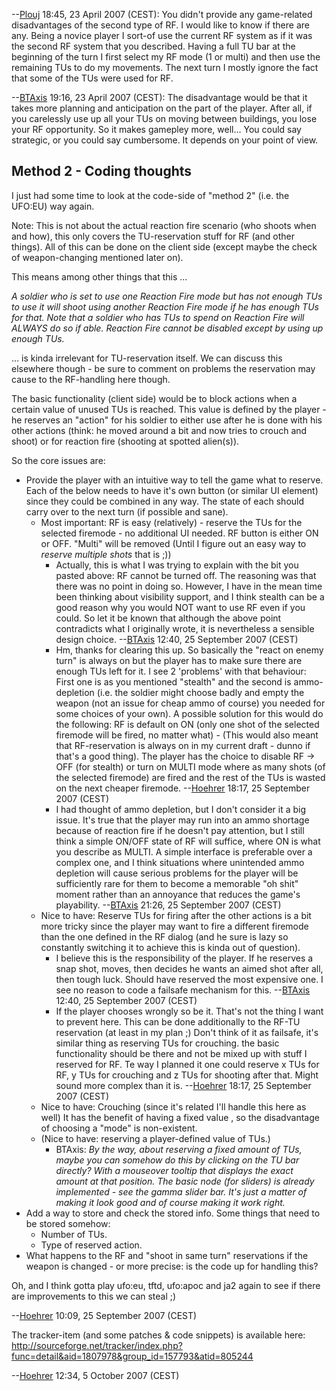 --[Plouj](User:Plouj "wikilink") 18:45, 23 April 2007 (CEST): You didn't
provide any game-related disadvantages of the second type of RF. I would
like to know if there are any. Being a novice player I sort-of use the
current RF system as if it was the second RF system that you described.
Having a full TU bar at the beginning of the turn I first select my RF
mode (1 or multi) and then use the remaining TUs to do my movements. The
next turn I mostly ignore the fact that some of the TUs were used for
RF.

--[BTAxis](User:BTAxis "wikilink") 19:16, 23 April 2007 (CEST): The
disadvantage would be that it takes more planning and anticipation on
the part of the player. After all, if you carelessly use up all your TUs
on moving between buildings, you lose your RF opportunity. So it makes
gamepley more, well... You could say strategic, or you could say
cumbersome. It depends on your point of view.

## Method 2 - Coding thoughts

I just had some time to look at the code-side of "method 2" (i.e. the
UFO:EU) way again.

Note: This is not about the actual reaction fire scenario (who shoots
when and how), this only covers the TU-reservation stuff for RF (and
other things). All of this can be done on the client side (except maybe
the check of weapon-changing mentioned later on).

This means among other things that this ...


*A soldier who is set to use one Reaction Fire mode but has not enough
TUs to use it will shoot using another Reaction Fire mode if he has
enough TUs for that.
Note that a soldier who has TUs to spend on Reaction Fire will ALWAYS do
so if able. Reaction Fire cannot be disabled except by using up enough
TUs.*

... is kinda irrelevant for TU-reservation itself. We can discuss this
elsewhere though - be sure to comment on problems the reservation may
cause to the RF-handling here though.

The basic functionality (client side) would be to block actions when a
certain value of unused TUs is reached. This value is defined by the
player - he reserves an "action" for his soldier to either use after he
is done with his other actions (think: he moved around a bit and now
tries to crouch and shoot) or for reaction fire (shooting at spotted
alien(s)).

So the core issues are:

- Provide the player with an intuitive way to tell the game what to
  reserve. Each of the below needs to have it's own button (or similar
  UI element) since they could be combined in any way. The state of each
  should carry over to the next turn (if possible and sane).
  - Most important: RF is easy (relatively) - reserve the TUs for the
    selected firemode - no additional UI needed. RF button is either ON
    or OFF. "Multi" will be removed (Until I figure out an easy way to
    *reserve multiple shots* that is ;))
    - Actually, this is what I was trying to explain with the bit you
      pasted above: RF cannot be turned off. The reasoning was that
      there was no point in doing so. However, I have in the mean time
      been thinking about visibility support, and I think stealth can be
      a good reason why you would NOT want to use RF even if you could.
      So let it be known that although the above point contradicts what
      I originally wrote, it is nevertheless a sensible design choice.
      --[BTAxis](User:BTAxis "wikilink") 12:40, 25 September 2007 (CEST)
    - Hm, thanks for clearing this up. So basically the "react on enemy
      turn" is always on but the player has to make sure there are
      enough TUs left for it.
      I see 2 'problems' with that behaviour: First one is as you
      mentioned "stealth" and the second is ammo-depletion (i.e. the
      soldier might choose badly and empty the weapon (not an issue for
      cheap ammo of course) you needed for some choices of your own).
      A possible solution for this would do the following: RF is default
      on ON (only one shot of the selected firemode will be fired, no
      matter what) - (This would also meant that RF-reservation is
      always on in my current draft - dunno if that's a good thing). The
      player has the choice to disable RF -\> OFF (for stealth) or turn
      on MULTI mode where as many shots (of the selected firemode) are
      fired and the rest of the TUs is wasted on the next cheaper
      firemode. --[Hoehrer](User:Hoehrer "wikilink") 18:17, 25 September
      2007 (CEST)
    - I had thought of ammo depletion, but I don't consider it a big
      issue. It's true that the player may run into an ammo shortage
      because of reaction fire if he doesn't pay attention, but I still
      think a simple ON/OFF state of RF will suffice, where ON is what
      you describe as MULTI. A simple interface is preferable over a
      complex one, and I think situations where unintended ammo
      depletion will cause serious problems for the player will be
      sufficiently rare for them to become a memorable "oh shit" moment
      rather than an annoyance that reduces the game's playability.
      --[BTAxis](User:BTAxis "wikilink") 21:26, 25 September 2007 (CEST)
  - Nice to have: Reserve TUs for firing after the other actions is a
    bit more tricky since the player may want to fire a different
    firemode than the one defined in the RF dialog (and he sure is lazy
    so constantly switching it to achieve this is kinda out of
    question).
    - I believe this is the responsibility of the player. If he reserves
      a snap shot, moves, then decides he wants an aimed shot after all,
      then tough luck. Should have reserved the most expensive one. I
      see no reason to code a failsafe mechanism for this.
      --[BTAxis](User:BTAxis "wikilink") 12:40, 25 September 2007 (CEST)
    - If the player chooses wrongly so be it. That's not the thing I
      want to prevent here. This can be done additionally to the RF-TU
      reservation (at least in my plan ;) Don't think of it as failsafe,
      it's similar thing as reserving TUs for crouching. the basic
      functionality should be there and not be mixed up with stuff I
      reserved for RF. Te way I planned it one could reserve x TUs for
      RF, y TUs for crouching and z TUs for shooting after that. Might
      sound more complex than it is.
      --[Hoehrer](User:Hoehrer "wikilink") 18:17, 25 September 2007
      (CEST)
  - Nice to have: Crouching (since it's related I'll handle this here as
    well) It has the benefit of having a fixed value , so the
    disadvantage of choosing a "mode" is non-existent.
  - (Nice to have: reserving a player-defined value of TUs.)
    - BTAxis: *By the way, about reserving a fixed amount of TUs, maybe
      you can somehow do this by clicking on the TU bar directly?
      With a mouseover tooltip that displays the exact amount at that
      position.
      The basic node (for sliders) is already implemented - see the
      gamma slider bar. It's just a matter of making it look good and of
      course making it work right.*
- Add a way to store and check the stored info. Some things that need to
  be stored somehow:
  - Number of TUs.
  - Type of reserved action.
- What happens to the RF and "shoot in same turn" reservations if the
  weapon is changed - or more precise: is the code up for handling this?

Oh, and I think gotta play ufo:eu, tftd, ufo:apoc and ja2 again to see
if there are improvements to this we can steal ;)

--[Hoehrer](User:Hoehrer "wikilink") 10:09, 25 September 2007 (CEST)

The tracker-item (and some patches & code snippets) is available here:
<http://sourceforge.net/tracker/index.php?func=detail&aid=1807978&group_id=157793&atid=805244>

--[Hoehrer](User:Hoehrer "wikilink") 12:34, 5 October 2007 (CEST)